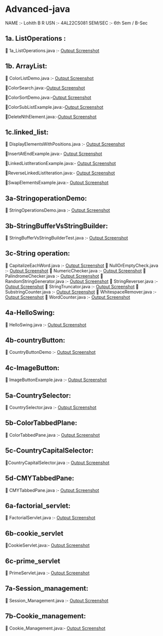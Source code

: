 # Advanced-java
NAME    :- Lohith B R
USN     :- 4AL22CS081
SEM/SEC :- 6th Sem / B-Sec


## 1a. ListOperations :

🔗 1a_ListOperations.java :- [Output Screenshot](https://github.com/lohithrace21/Advanced-java/blob/main/EXP-1_List_Operations/Screenshot-1a_ListOperations.png)

## 1b. ArrayList:

🔗 ColorListDemo.java :- [Output Screenshot](https://github.com/lohithrace21/Advanced-java/blob/main/EXP-1_List_Operations/1b_Array_List/Screenshot-1b_ColorListDemo.png)

🔗ColorSearch.java:-[Output Screenshot](https://github.com/lohithrace21/Advanced-java/blob/main/EXP-1_List_Operations/1b_Array_List/Screenshot-1b_ColorSearch.png)

🔗ColorSortDemo.java:-[Output Screenshot](https://github.com/lohithrace21/Advanced-java/blob/main/EXP-1_List_Operations/1b_Array_List/Screenshot-1b_ColorSortDemo.png)

🔗ColorSubListExample.java:-[Output Screenshot](https://github.com/lohithrace21/Advanced-java/blob/main/EXP-1_List_Operations/1b_Array_List/Screenshot-1b_ColorSubListExample.png)

🔗DeleteNthElement.java:-[Output Screenshot](https://github.com/lohithrace21/Advanced-java/blob/main/EXP-1_List_Operations/1b_Array_List/Screenshot-1b_DeleteNthElement.png)

## 1c.linked_list:

🔗 DisplayElementsWithPositions.java :- [Output Screenshot](https://github.com/lohithrace21/Advanced-java/blob/main/EXP-1_List_Operations/1b_Linked_list/Screenshot-1c_DisplayElementsWithPositions.png)

🔗InsertAtEndExample.java:- [Output Screenshot](https://github.com/lohithrace21/Advanced-java/blob/main/EXP-1_List_Operations/1b_Linked_list/Screenshot-1c_InsertAtEndExample.png)

🔗LinkedListIterationExample.java:- [Output Screenshot](https://github.com/lohithrace21/Advanced-java/blob/main/EXP-1_List_Operations/1b_Linked_list/Screenshot-1c_LinkedListIterationExample.png)

🔗ReverseLinkedListIteration.java:- [Output Screenshot](https://github.com/lohithrace21/Advanced-java/blob/main/EXP-1_List_Operations/1b_Linked_list/Screenshot-1c_ReverseLinkedListIteration.png)

🔗SwapElementsExample.java:- [Output Screenshot](https://github.com/lohithrace21/Advanced-java/blob/main/EXP-1_List_Operations/1b_Linked_list/Screenshot-1c_SwapElementsExample.png)

## 3a-StringoperationDemo:

🔗 StringOperationsDemo.java :- [Output Screenshot](https://github.com/lohithrace21/Advanced-java/blob/main/EXP-3_String_operation/Screenshot-3a_StringOperationsDemo.png)

## 3b-StringBufferVsStringBuilder:
🔗 StringBufferVsStringBuilderTest.java :- [Output Screenshot](https://github.com/lohithrace21/Advanced-java/blob/main/EXP-3_String_operation/Screenshot-3b_StringBufferVsStringBuilderTest.png)

## 3c-String operation:
🔗 CapitalizeEachWord.java :- [Output Screenshot](https://github.com/lohithrace21/Advanced-java/blob/main/EXP-3_String_operation/3c-String_opertion/Screenshot-3c_CapitalizeEachWord.png)
🔗 NullOrEmptyCheck.java :- [Output Screenshot](https://github.com/lohithrace21/Advanced-java/blob/main/EXP-3_String_operation/3c-String_opertion/Screenshot-3c_NullOrEmptyCheck.png)
🔗 NumericChecker.java :- [Output Screenshot](https://github.com/lohithrace21/Advanced-java/blob/main/EXP-3_String_operation/3c-String_opertion/Screenshot-3c_NumericChecker.png)
🔗 PalindromeChecker.java :- [Output Screenshot](https://github.com/lohithrace21/Advanced-java/blob/main/EXP-3_String_operation/3c-String_opertion/Screenshot-3c_PalindromeChecker.png)
🔗 RandomStringGenerator.java :- [Output Screenshot](https://github.com/lohithrace21/Advanced-java/blob/main/EXP-3_String_operation/3c-String_opertion/Screenshot-3c_RandomStringGenerator.png)
🔗 StringReverser.java :- [Output Screenshot](https://github.com/lohithrace21/Advanced-java/blob/main/EXP-3_String_operation/3c-String_opertion/Screenshot-3c_StringReverser.png)
🔗 StringTruncator.java :- [Output Screenshot](https://github.com/lohithrace21/Advanced-java/blob/main/EXP-3_String_operation/3c-String_opertion/Screenshot-3c_StringTruncator.png)
🔗 SubstringCounter.java :- [Output Screenshot](https://github.com/lohithrace21/Advanced-java/blob/main/EXP-3_String_operation/3c-String_opertion/Screenshot-3c_SubstringCounter.png)
🔗 WhitespaceRemover.java :- [Output Screenshot](https://github.com/lohithrace21/Advanced-java/blob/main/EXP-3_String_operation/3c-String_opertion/Screenshot-3c_WhitespaceRemover.png)
🔗 WordCounter.java :- [Output Screenshot](https://github.com/lohithrace21/Advanced-java/blob/main/EXP-3_String_operation/3c-String_opertion/Screenshot-3c_WordCounter.png)

## 4a-HelloSwing:

🔗 HelloSwing.java :- [Output Screenshot](https://github.com/lohithrace21/Advanced-java/blob/main/EXP-4_Swing/4a_HelloSwing/Screenshot-4a_HelloSwing.png)
## 4b-countryButton:

🔗 CountryButtonDemo :- [Output Screenshot](https://github.com/lohithrace21/Advanced-java/blob/main/EXP-4_Swing/4b_CountryButtonDemo/Screenshot-4b_CountryButtonDemo.png)
## 4c-ImageButton:

🔗 ImageButtonExample.java :- [Output Screenshot](https://github.com/lohithrace21/Advanced-java/blob/main/EXP-4_Swing/4c_ImageButtonDemo/Screenshot-4c_Swings_ImageButtonExample.png)

## 5a-CountrySelector:

🔗 CountrySelector.java :- [Output Screenshot](https://github.com/lohithrace21/Advanced-java/blob/main/EXP-5_Swing/5a_CountrySelector/Screenshot-5a_CountrySelector.png)

## 5b-ColorTabbedPlane:

🔗 ColorTabbedPane.java :- [Output Screenshot](https://github.com/lohithrace21/Advanced-java/blob/main/EXP-5_Swing/5b_ColorTabbedPane/Screenshot-5b_ColorTabbedPane.png)

## 5c-CountryCapitalSelector:

🔗CountryCapitalSelector.java :- [Output Screenshot](https://github.com/lohithrace21/Advanced-java/blob/main/EXP-5_Swing/5c_CountryCapitalSelector/Screenshot-5c_CountryCapitalSelector.png)

## 5d-CMYTabbedPane:

🔗 CMYTabbedPane.java :- [Output Screenshot](https://github.com/lohithrace21/Advanced-java/blob/main/EXP-5_Swing/5d_CMYTabbedPane/Screenshot-5d_CMYTabbedPane.png)

## 6a-factorial_servlet:

🔗 FactorialServlet.java :- [Output Screenshot](https://github.com/lohithrace21/Advanced-java/blob/main/EXP-6_%20servlet_program/6a_factorial_servlet/Screenshot-6a_FactorialServlet.png)

## 6b-cookie_servlet

🔗CookieServlet.java:- [Output Screenshot](https://github.com/lohithrace21/Advanced-java/blob/main/EXP-6_%20servlet_program/6b_%20cookie_servlet/Screenshot-6b_CookieServlet.png)

## 6c-prime_servlet

🔗 PrimeServlet.java :- [Output Screenshot](https://github.com/lohithrace21/Advanced-java/blob/main/EXP-6_%20servlet_program/6c_prime%20_servlet/Screenshot-6c_PrimeServlet.png)

## 7a-Session_management:

🔗 Session_Management.java :- [Output Screenshot](https://github.com/lohithrace21/Advanced-java/blob/main/EXp-7a_Session_Management/ScreenShot-7a_Session_Management.png)

## 7b-Cookie_management:

🔗 Cookie_Management.java:- [Output Screenshot](https://github.com/lohithrace21/Advanced-java/blob/main/EXP-7b_%20Cookie_Management/ScreenShot-7b_Cookie_Management.png)








